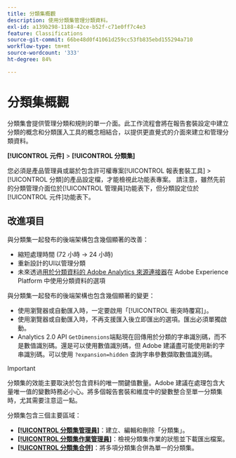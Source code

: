 ```yaml
---
title: 分類集概觀
description: 使用分類集管理分類資料。
exl-id: a139b298-1188-42ce-b52f-c71e0ff7c4e3
feature: Classifications
source-git-commit: 66be48d0f41061d259cc53fb835ebd155294a710
workflow-type: tm+mt
source-wordcount: '333'
ht-degree: 84%

---
```


# 分類集概觀

分類集會提供管理分類和規則的單一介面。此工作流程會將在報告套裝設定中建立分類的概念和分類匯入工具的概念相結合，以提供更直覺式的介面來建立和管理分類資料。

**[!UICONTROL 元件]** > **[!UICONTROL 分類集]**

您必須是產品管理員或屬於包含許可權專案[!UICONTROL 報表套裝工具] > [!UICONTROL 分類]的產品設定檔，才能檢視此功能表專案。 請注意，雖然先前的分類管理介面位於[!UICONTROL 管理員]功能表下，但分類設定位於[!UICONTROL 元件]功能表下。

## 改進項目

與分類集一起發布的後端架構包含幾個顯著的改善：

* 縮短處理時間 (72 小時 → 24 小時)
* 重新設計的UI以管理分類
* 未來透過[用於分類資料的 Adobe Analytics 來源連接器](https://experienceleague.adobe.com/zh-hant/docs/experience-platform/sources/connectors/adobe-applications/classifications)在 Adobe Experience Platform 中使用分類資料的選項

與分類集一起發布的後端架構也包含幾個顯著的變更：

* 使用瀏覽器或自動匯入時，一定要啟用「[!UICONTROL 衝突時覆寫]」。
* 使用瀏覽器或自動匯入時，不再支援匯入後立即匯出的選項。匯出必須單獨啟動。
* Analytics 2.0 API `GetDimensions`端點現在回傳用於分類的字串識別碼，而不是數值識別碼。還是可以使用數值識別碼，但 Adobe 建議盡可能使用新的字串識別碼。可以使用 `?expansion=hidden` 查詢字串參數擷取數值識別碼。

>[!IMPORTANT]
>
>分類集的效能主要取決於包含資料的唯一關鍵值數量。Adobe 建議在處理包含大量唯一值的變數時務必小心。將多個報告套裝和維度中的變數整合至單一分類集時，尤其需要注意這一點。

分類集包含三個主要區域：

* [**[!UICONTROL 分類集管理員]**](manage/set-manager.md)：建立、編輯和刪除「分類集」。
* [**[!UICONTROL 分類集作業管理員]**](job-manager.md)：檢視分類集作業的狀態並下載匯出檔案。
* [**[!UICONTROL 分類集合併]**](consolidations/manage.md)：將多項分類集合併為單一的分類集。
